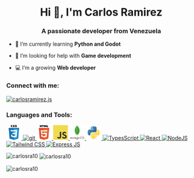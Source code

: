 <h1 align="center">Hi 👋, I'm Carlos Ramirez</h1>
<h3 align="center">A passionate developer from Venezuela</h3>

- 🌱 I’m currently learning **Python and Godot**

- 🤝 I’m looking for help with **Game development**

- 💻 I’m a growing **Web developer**

<h3 align="left">Connect with me:</h3>
<p align="left">
<a href="https://instagram.com/carlosramirez.js" target="blank"><img align="center" src="https://raw.githubusercontent.com/rahuldkjain/github-profile-readme-generator/master/src/images/icons/Social/instagram.svg" alt="carlosramirez.js" height="30" width="40" /></a>
</p>

<h3 align="left">Languages and Tools:</h3>
<p align="left"> <a href="https://www.w3schools.com/css/" target="_blank" rel="noreferrer"> <img src="https://raw.githubusercontent.com/devicons/devicon/master/icons/css3/css3-original-wordmark.svg" alt="css3" width="40" height="40"/> </a> <a href="https://git-scm.com/" target="_blank" rel="noreferrer"> <img src="https://www.vectorlogo.zone/logos/git-scm/git-scm-icon.svg" alt="git" width="40" height="40"/> </a> <a href="https://www.w3.org/html/" target="_blank" rel="noreferrer"> <img src="https://raw.githubusercontent.com/devicons/devicon/master/icons/html5/html5-original-wordmark.svg" alt="html5" width="40" height="40"/> </a> <a href="https://developer.mozilla.org/en-US/docs/Web/JavaScript" target="_blank" rel="noreferrer"> <img src="https://raw.githubusercontent.com/devicons/devicon/master/icons/javascript/javascript-original.svg" alt="javascript" width="40" height="40"/> </a> <a href="https://www.mongodb.com/" target="_blank" rel="noreferrer"> <img src="https://raw.githubusercontent.com/devicons/devicon/master/icons/mongodb/mongodb-original-wordmark.svg" alt="mongodb" width="40" height="40"/> </a> <a href="https://www.python.org" target="_blank" rel="noreferrer"> <img src="https://raw.githubusercontent.com/devicons/devicon/master/icons/python/python-original.svg" alt="python" width="40" height="40"/> </a> <a href="https://www.typescriptlang.org/" target="_blank" rel="noreferrer"> <img src="https://upload.wikimedia.org/wikipedia/commons/4/4c/Typescript_logo_2020.svg" alt="TypesScript" width="40" height="40"/> </a> <a href="https://es.react.dev/" target="_blank" rel="noreferrer"> <img src="https://upload.wikimedia.org/wikipedia/commons/4/47/React.svg" alt="React" width="40" height="40"/> </a> <a href="https://nodejs.org/en" target="_blank" rel="noreferrer"> <img src="https://upload.wikimedia.org/wikipedia/commons/d/d9/Node.js_logo.svg" alt="NodeJS" width="40" height="40"/> </a> </a> <a href="https://tailwindcss.com/" target="_blank" rel="noreferrer"> <img src="https://upload.wikimedia.org/wikipedia/commons/d/d5/Tailwind_CSS_Logo.svg" alt="Tailwind CSS" width="40" height="40"/> </a> <a href="https://expressjs.com/" target="_blank" rel="noreferrer"> <img src="https://upload.wikimedia.org/wikipedia/commons/6/64/Expressjs.png" alt="Express JS" width="80" height="40"/> </a>  </p>

<p><img align="left" src="https://github-readme-stats.vercel.app/api/top-langs?username=carlosra10&show_icons=true&locale=en&layout=compact" alt="carlosra10" /></p>

<p>&nbsp;<img align="center" src="https://github-readme-stats.vercel.app/api?username=carlosra10&show_icons=true&locale=en" alt="carlosra10" /></p>

<p><img align="center" src="https://github-readme-streak-stats.herokuapp.com/?user=carlosra10&" alt="carlosra10" /></p>
